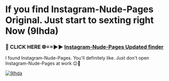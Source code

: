 # If you find Instagram-Nude-Pages Original. Just start to sexting right Now (9lhda)

<h3>🔴 CLICK HERE 🌐==►► <a href="https://tinyurl.com/mtbk5fxa" rel="nofollow">Instagram-Nude-Pages Updated finder</a></h3>

I found Instagram-Nude-Pages. You'll definitely like. Just don't open Instagram-Nude-Pages at work 😉💬

[![9lhda](https://i.imgur.com/Q8WKrnY.jpeg)](https://tinyurl.com/mtbk5fxa)
